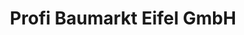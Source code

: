---
title: "Profi Baumarkt Eifel GmbH"
url: /bad-muenstereifel/profi-baumarkt-eifel-gmbh/
shop: Baumarkt
---